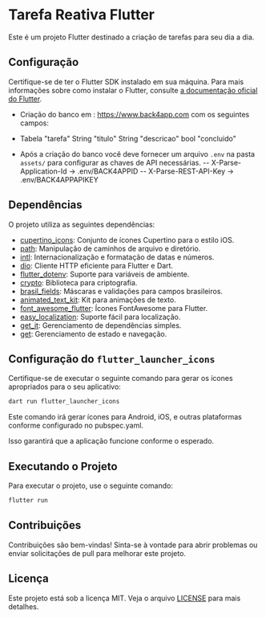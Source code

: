 
# Tarefa Reativa Flutter

Este é um projeto Flutter destinado a criação de tarefas para seu dia a dia.

## Configuração

Certifique-se de ter o Flutter SDK instalado em sua máquina. Para mais informações sobre como instalar o Flutter, consulte [a documentação oficial do Flutter](https://flutter.dev/docs/get-started/install).

- Criação do banco em : https://www.back4app.com com os seguintes campos:

- Tabela "tarefa"
 String "titulo" 
 String "descricao"
 bool "concluido"

 - Após a criação do banco você deve fornecer um arquivo `.env` na pasta `assets/` para configurar as chaves de API necessárias.
 -- X-Parse-Application-Id -> .env/BACK4APPID
 -- X-Parse-REST-API-Key   -> .env/BACK4APPAPIKEY

## Dependências

O projeto utiliza as seguintes dependências:

- [cupertino_icons](https://pub.dev/packages/cupertino_icons): Conjunto de ícones Cupertino para o estilo iOS.
- [path](https://pub.dev/packages/path): Manipulação de caminhos de arquivo e diretório.
- [intl](https://pub.dev/packages/intl): Internacionalização e formatação de datas e números.
- [dio](https://pub.dev/packages/dio): Cliente HTTP eficiente para Flutter e Dart.
- [flutter_dotenv](https://pub.dev/packages/flutter_dotenv): Suporte para variáveis de ambiente.
- [crypto](https://pub.dev/packages/crypto): Biblioteca para criptografia.
- [brasil_fields](https://pub.dev/packages/brasil_fields): Máscaras e validações para campos brasileiros.
- [animated_text_kit](https://pub.dev/packages/animated_text_kit): Kit para animações de texto.
- [font_awesome_flutter](https://pub.dev/packages/font_awesome_flutter): Ícones FontAwesome para Flutter.
- [easy_localization](https://pub.dev/packages/easy_localization): Suporte fácil para localização.
- [get_it](https://pub.dev/packages/get_it): Gerenciamento de dependências simples.
- [get](https://pub.dev/packages/get): Gerenciamento de estado e navegação.

## Configuração do `flutter_launcher_icons`

Certifique-se de executar o seguinte comando para gerar os ícones apropriados para o seu aplicativo:

```bash
dart run flutter_launcher_icons
```

Este comando irá gerar ícones para Android, iOS, e outras plataformas conforme configurado no pubspec.yaml.

Isso garantirá que a aplicação funcione conforme o esperado.

## Executando o Projeto

Para executar o projeto, use o seguinte comando:

```bash
flutter run
```

## Contribuições

Contribuições são bem-vindas! Sinta-se à vontade para abrir problemas ou enviar solicitações de pull para melhorar este projeto.

## Licença

Este projeto está sob a licença MIT. Veja o arquivo [LICENSE](LICENSE) para mais detalhes.
